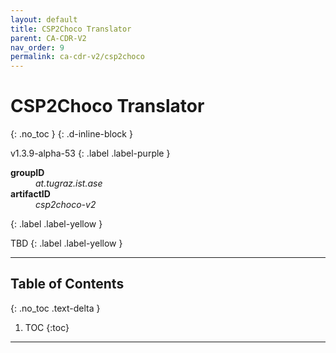 ```yaml
---
layout: default
title: CSP2Choco Translator
parent: CA-CDR-V2
nav_order: 9
permalink: ca-cdr-v2/csp2choco
---
```


# CSP2Choco Translator
{: .no_toc }
{: .d-inline-block }

<span style = "text-transform: lowercase">v1.3.9-alpha-53</span>
{: .label .label-purple }

<dl style="width:400px;">
    <dt><strong>groupID</strong></dt>
    <dd style = "text-transform: lowercase"><em>at.tugraz.ist.ase</em></dd>
    <dt><strong>artifactID</strong></dt>
    <dd style = "text-transform: lowercase"><em>csp2choco-v2</em></dd>
</dl>{: .label .label-yellow }

TBD
{: .label .label-yellow }

---

## Table of Contents
{: .no_toc .text-delta }

1. TOC
{:toc}

---